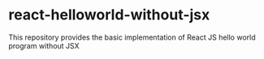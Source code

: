# react-helloworld-without-jsx
This repository provides the basic implementation of React JS hello world program without JSX
